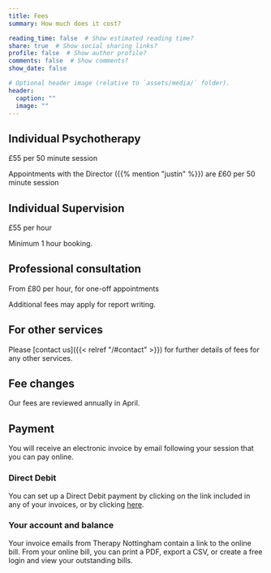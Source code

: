 ```yaml
---
title: Fees
summary: How much does it cost?

reading_time: false  # Show estimated reading time?
share: true  # Show social sharing links?
profile: false  # Show author profile?
comments: false  # Show comments?
show_date: false

# Optional header image (relative to `assets/media/` folder).
header:
  caption: ""
  image: ""
---
```

## Individual Psychotherapy

£55 per 50 minute session

Appointments with the Director ({{% mention "justin" %}}) are £60 per 50 minute session

## Individual Supervision

£55 per hour

Minimum 1 hour booking.

## Professional consultation

From £80 per hour, for one-off appointments

Additional fees may apply for report writing.

## For other services

Please [contact us]({{< relref "/#contact" >}}) for further details of fees for any other services.

## Fee changes

Our fees are reviewed annually in April.

## Payment
You will receive an electronic invoice by email following your session that you can pay online.

### Direct Debit
You can set up a Direct Debit payment by clicking on the link included in any of your invoices, or by clicking [here](https://xero.gocardless.com/pay/co/GEN3490009456).

### Your account and balance
Your invoice emails from Therapy Nottingham contain a link to the online bill.  From your online bill, you can print a PDF, export a CSV, or create a free login and view your outstanding bills.